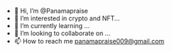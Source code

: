- 👋 Hi, I’m @Panamapraise
- 👀 I’m interested in crypto and NFT...
- 🌱 I’m currently learning ...
- 💞️ I’m looking to collaborate on ...
- 📫 How to reach me panamapraise009@gmail.com

<!---
Panamapraise/Panamapraise is a ✨ special ✨ repository because its `README.md` (this file) appears on your GitHub profile.
You can click the Preview link to take a look at your changes.
--->
